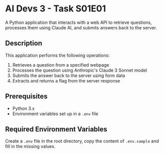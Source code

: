 # AI Devs 3 - Task S01E01

A Python application that interacts with a web API to retrieve questions, processes them using Claude AI, and submits answers back to the server.

## Description

This application performs the following operations:

1. Retrieves a question from a specified webpage
2. Processes the question using Anthropic's Claude 3 Sonnet model
3. Submits the answer back to the server using form data
4. Extracts and returns a flag from the server response

## Prerequisites

- Python 3.x
- Environment variables set up in a `.env` file

## Required Environment Variables

Create a `.env` file in the root directory, copy the content of `.env.sample` and fill in the missing values.
